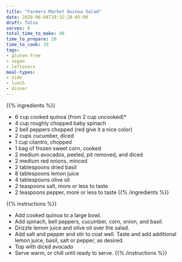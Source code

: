 ```yaml
---
title: "Farmers Market Quinoa Salad"
date: 2020-06-04T18:32:28-05:00
draft: false
serves: 6
total_time_to_make: 40
time_to_prepare: 20
time_to_cook: 20
tags:
- gluten-free
- vegan
- leftovers
meal-types:
- side
- lunch
- dinner
---
```


{{% ingredients %}}
- 6 cup cooked quinoa (from 2 cup uncooked)*
- 4 cup roughly chopped baby spinach
- 2 bell peppers chopped (red give it a nice color)
- 2 cups cucumber, diced
- 1 cup cilantro, chopped
- 1 bag of frozen sweet corn, cooked
- 2 medium avocados, peeled, pit removed, and diced
- 2 medium red onions, minced
- 2 tablespoons dried basil
- 8 tablespoons lemon juice
- 4 tablespoons olive oil
- 2 teaspoons salt, more or less to taste
- 2 teaspoons pepper, more or less to taste
{{% /ingredients %}}

{{% instructions %}}
- Add cooked quinoa to a large bowl.
- Add spinach, bell peppers, cucumber, corn, onion, and basil.
- Drizzle lemon juice and olive oil over the salad.
- Add salt and pepper and stir to coat well. Taste and add additional lemon juice, basil, salt or pepper, as desired.
- Top with diced avocado
- Serve warm, or chill until ready to serve.
{{% /instructions %}}
